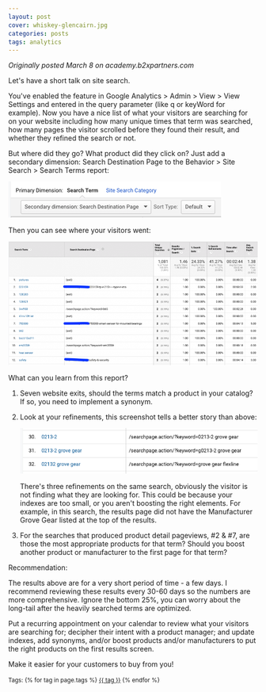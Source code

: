 ```yaml
---
layout: post
cover: whiskey-glencairn.jpg
categories: posts
tags: analytics
---
```


<i>Originally posted March 8 on academy.b2xpartners.com</i>

Let's have a short talk on site search.

You've enabled the feature in Google Analytics > Admin > View > View Settings and entered in the query parameter (like q or keyWord for example). Now you have a nice list of what your visitors are searching for on your website including how many unique times that term was searched, how many pages the visitor scrolled before they found their result, and whether they refined the search or not. 

But where did they go? What product did they click on? Just add a secondary dimension: Search Destination Page to the Behavior > Site Search > Search Terms report:

![Sample KPI](/images/search_dimension.png)

Then you can see where your visitors went:

![Sample KPI](/images/search_terms.png)

What can you learn from this report?

1. Seven website exits, should the terms match a product in your catalog? If so, you need to implement a synonym.

2. Look at your refinements, this screenshot tells a better story than above:

	![Sample KPI](/images/synonyms.png)

	There's three refinements on the same search, obviously the visitor is not finding what they are looking for. This could be because your indexes are too small, or you aren't boosting the right elements. For example, in this search, the results page did not have the Manufacturer Grove Gear listed at the top of the results.

3. For the searches that produced product detail pageviews, #2 & #7, are those the most appropriate products for that term? Should you boost another product or manufacturer to the first page for that term?

 

Recommendation:

The results above are for a very short period of time - a few days. I recommend reviewing these results every 30-60 days so the numbers are more comprehensive. Ignore the bottom 25%, you can worry about the long-tail after the heavily searched terms are optimized.

Put a recurring appointment on your calendar to review what your visitors are searching for; decipher their intent with a product manager; and update indexes, add synonyms, and/or boost products and/or manufacturers to put the right products on the first results screen.

Make it easier for your customers to buy from you!


<p><small>
Tags: 	
  {% for tag in page.tags %}
    <a href="/tags/{{ tag }}/">{{ tag }}</a>
  {% endfor %}
</small></p>